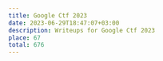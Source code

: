 ```yaml
---
title: Google Ctf 2023
date: 2023-06-29T18:47:07+03:00
description: Writeups for Google Ctf 2023
place: 67
total: 676
---
```

